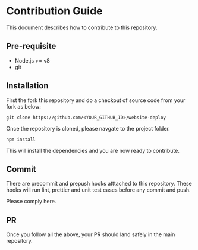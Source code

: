 # Contribution Guide

This document describes how to contribute to this repository.

## Pre-requisite

- Node.js >= v8
- git

## Installation

First the fork this repository and do a checkout of source code from your fork as below:

```console
git clone https://github.com/<YOUR_GITHUB_ID>/website-deploy
```

Once the repository is cloned, please navgate to the project folder.

```console
npm install
```

This will install the dependencies and you are now ready to contribute.

## Commit

There are precommit and prepush hooks atttached to this repository. These hooks will run lint, prettier and unit test cases before any commit and push.

Please comply here.

## PR

Once you follow all the above, your PR should land safely in the main repository.
